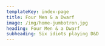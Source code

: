 ```yaml
---
templateKey: index-page
title: Four Men & a Dwarf
image: /img/home-jumbotron.jpg
heading: Four Men & a Dwarf
subheading: Six idiots playing D&D
---
```

